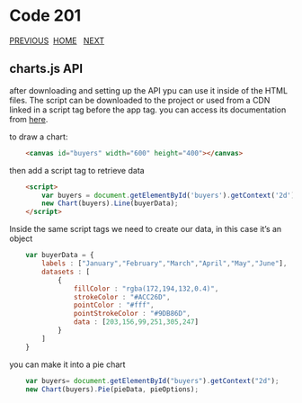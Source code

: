 # Code 201

[PREVIOUS](https://dinaalsaid.github.io/code201reading/class-11) &nbsp;[HOME](https://dinaalsaid.github.io/reading-notes/)  &nbsp; [NEXT](https://dinaalsaid.github.io/code201reading/class-13)

## charts.js API

after downloading and setting up the API ypu can use it inside of the HTML files.
The script can be downloaded to the project or used from a CDN linked in a script tag before the app tag.
you can access its documentation from [here](https://www.chartjs.org/docs/latest/).

to draw a chart:

```HTML
    <canvas id="buyers" width="600" height="400"></canvas>

````

then add a script tag to retrieve data

```HTML
    <script>
        var buyers = document.getElementById('buyers').getContext('2d');
        new Chart(buyers).Line(buyerData);
    </script>
````

Inside the same script tags we need to create our data, in this case it’s an object

```JavaScript
    var buyerData = {
        labels : ["January","February","March","April","May","June"],
        datasets : [
            {
                fillColor : "rgba(172,194,132,0.4)",
                strokeColor : "#ACC26D",
                pointColor : "#fff",
                pointStrokeColor : "#9DB86D",
                data : [203,156,99,251,305,247]
            }
        ]
    }
```

you can make it into a pie chart

```javascript
    var buyers= document.getElementById("buyers").getContext("2d");
    new Chart(buyers).Pie(pieData, pieOptions);

```  
